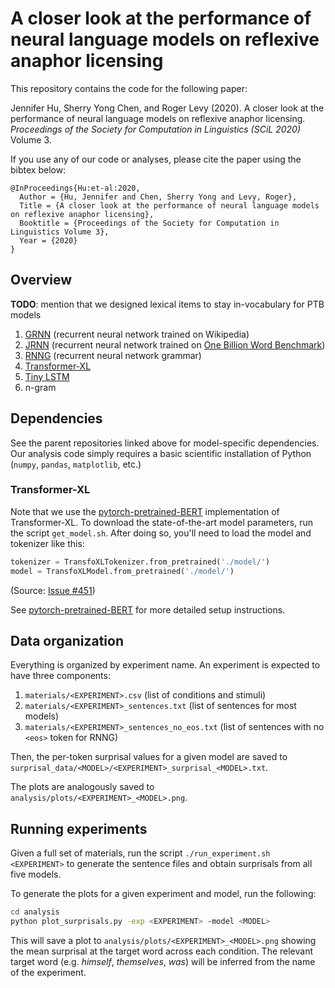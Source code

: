 # A closer look at the performance of neural language models on reflexive anaphor licensing

This repository contains the code for the following paper:

Jennifer Hu, Sherry Yong Chen, and Roger Levy (2020). 
A closer look at the performance of neural language models on reflexive anaphor licensing. 
*Proceedings of the Society for Computation in Linguistics (SCiL 2020)* Volume 3.

If you use any of our code or analyses, please cite the paper using the bibtex below:
```
@InProceedings{Hu:et-al:2020,
  Author = {Hu, Jennifer and Chen, Sherry Yong and Levy, Roger},
  Title = {A closer look at the performance of neural language models on reflexive anaphor licensing},
  Booktitle = {Proceedings of the Society for Computation in Linguistics Volume 3},
  Year = {2020}
}
```

## Overview

**TODO**: mention that we designed lexical items to stay in-vocabulary for PTB models

1. [GRNN](https://github.com/facebookresearch/colorlessgreenRNNs) (recurrent neural network trained on Wikipedia)
2. [JRNN](https://github.com/tensorflow/models/tree/master/research/lm_1b) (recurrent neural network trained on [One Billion Word Benchmark](http://arxiv.org/abs/1312.3005))
3. [RNNG](https://github.com/clab/rnng) (recurrent neural network grammar)
4. [Transformer-XL](https://github.com/kimiyoung/transformer-xl)
5. [Tiny LSTM](https://github.com/pytorch/examples/tree/master/word_language_model)
6. n-gram

## Dependencies

See the parent repositories linked above for model-specific dependencies.
Our analysis code simply requires a basic scientific installation of Python
(`numpy`, `pandas`, `matplotlib`, etc.)

### Transformer-XL
Note that we use the [pytorch-pretrained-BERT](https://github.com/huggingface/pytorch-pretrained-BERT) implementation of Transformer-XL. To download the 
state-of-the-art model parameters, run the script `get_model.sh`.
After doing so, you'll need to load the model and tokenizer like this:

```python
tokenizer = TransfoXLTokenizer.from_pretrained('./model/')
model = TransfoXLModel.from_pretrained('./model/')
```

(Source: [Issue #451](https://github.com/huggingface/pytorch-pretrained-BERT/issues/451#issuecomment-481155274))

See [pytorch-pretrained-BERT](https://github.com/huggingface/pytorch-pretrained-BERT) 
for more detailed setup instructions.

## Data organization

Everything is organized by experiment name. An experiment is expected to have
three components:
1. `materials/<EXPERIMENT>.csv` 
    (list of conditions and stimuli)
2. `materials/<EXPERIMENT>_sentences.txt` 
    (list of sentences for most models)
3. `materials/<EXPERIMENT>_sentences_no_eos.txt` 
    (list of sentences with no `<eos>` token for RNNG)

Then, the per-token surprisal values for a given model are saved to 
`surprisal_data/<MODEL>/<EXPERIMENT>_surprisal_<MODEL>.txt`.

The plots are analogously saved to
`analysis/plots/<EXPERIMENT>_<MODEL>.png`.

## Running experiments

Given a full set of materials, run the script `./run_experiment.sh <EXPERIMENT>`
to generate the sentence files and obtain surprisals from all five models.

To generate the plots for a given experiment and model, run the following:
```bash
cd analysis
python plot_surprisals.py -exp <EXPERIMENT> -model <MODEL>
```
This will save a plot to `analysis/plots/<EXPERIMENT>_<MODEL>.png` showing
the mean surprisal at the target word across each condition.
The relevant target word (e.g. *himself*, *themselves*, *was*) will be
inferred from the name of the experiment.